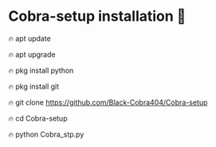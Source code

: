 # Cobra-setup installation 🔰

🔥 apt update 

🔥 apt upgrade

🔥 pkg install python

🔥 pkg install git

🔥 git clone https://github.com/Black-Cobra404/Cobra-setup

🔥 cd Cobra-setup

🔥 python Cobra_stp.py
